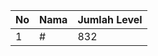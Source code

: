 | No | Nama            | Jumlah Level |
|----|-----------------|--------------|
| 1  | #    |    832        |
